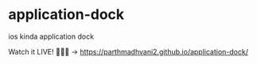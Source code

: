 # application-dock
ios kinda application dock

Watch it LIVE! 🧑🏻‍💻 -> https://parthmadhvani2.github.io/application-dock/
